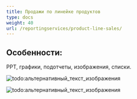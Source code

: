 ```yaml
---
title: Продажи по линейке продуктов
type: docs
weight: 40
url: /reportingservices/product-line-sales/
---
```


## **Особенности:**
PPT, графики, подотчеты, изображения, списки.

![todo:альтернативный_текст_изображения](product-line-sales_1.png)

![todo:альтернативный_текст_изображения](product-line-sales_2.png)